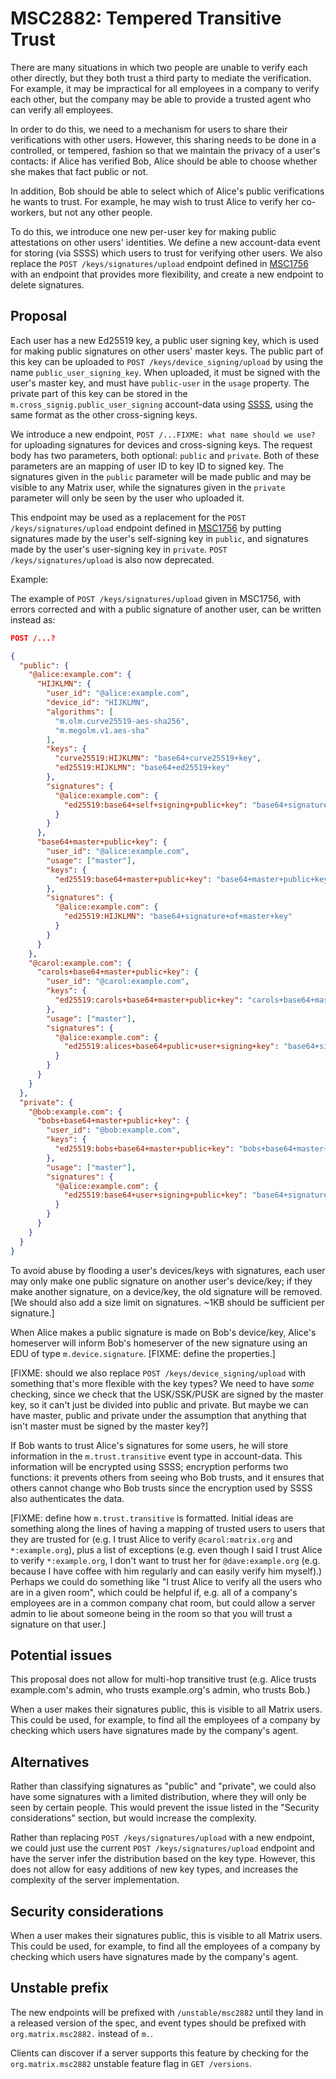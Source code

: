 # MSC2882: Tempered Transitive Trust

There are many situations in which two people are unable to verify each other
directly, but they both trust a third party to mediate the verification.  For
example, it may be impractical for all employees in a company to verify each
other, but the company may be able to provide a trusted agent who can verify
all employees.

In order to do this, we need to a mechanism for users to share their
verifications with other users.  However, this sharing needs to be done in a
controlled, or tempered, fashion so that we maintain the privacy of a user's
contacts: if Alice has verified Bob, Alice should be able to choose whether she
makes that fact public or not.

In addition, Bob should be able to select which of Alice's public verifications
he wants to trust.  For example, he may wish to trust Alice to verify her
co-workers, but not any other people.

To do this, we introduce one new per-user key for making public attestations on
other users' identities.  We define a new account-data event for storing (via
SSSS) which users to trust for verifying other users.  We also replace the
`POST /keys/signatures/upload` endpoint defined in
[MSC1756](https://github.com/matrix-org/matrix-doc/pull/1756) with an endpoint
that provides more flexibility, and create a new endpoint to delete signatures.

## Proposal

Each user has a new Ed25519 key, a public user signing key, which is used for
making public signatures on other users' master keys.  The public part of this
key can be uploaded to `POST /keys/device_signing/upload` by using the name
`public_user_signing_key`.  When uploaded, it must be signed with the user's
master key, and must have `public-user` in the `usage` property.  The private
part of this key can be stored in the `m.cross_signig.public_user_signing`
account-data using [SSSS](https://github.com/matrix-org/matrix-doc/pull/1946),
using the same format as the other cross-signing keys.

We introduce a new endpoint, `POST /...FIXME: what name should we use?` for
uploading signatures for devices and cross-signing keys.  The request body has
two parameters, both optional: `public` and `private`.  Both of these
parameters are an mapping of user ID to key ID to signed key.  The signatures
given in the `public` parameter will be made public and may be visible to any
Matrix user, while the signatures given in the `private` parameter will only be
seen by the user who uploaded it.

This endpoint may be used as a replacement for the `POST
/keys/signatures/upload` endpoint defined in
[MSC1756](https://github.com/matrix-org/matrix-doc/pull/1756) by putting
signatures made by the user's self-signing key in `public`, and signatures made
by the user's user-signing key in `private`.  `POST /keys/signatures/upload` is
also now deprecated.

Example:

The example of `POST /keys/signatures/upload` given in MSC1756, with errors
corrected and with a public signature of another user, can be written
instead as:

```json
POST /...?

{
  "public": {
    "@alice:example.com": {
      "HIJKLMN": {
        "user_id": "@alice:example.com",
        "device_id": "HIJKLMN",
        "algorithms": [
          "m.olm.curve25519-aes-sha256",
          "m.megolm.v1.aes-sha"
        ],
        "keys": {
          "curve25519:HIJKLMN": "base64+curve25519+key",
          "ed25519:HIJKLMN": "base64+ed25519+key"
        },
        "signatures": {
          "@alice:example.com": {
            "ed25519:base64+self+signing+public+key": "base64+signature+of+HIJKLMN"
          }
        }
      },
      "base64+master+public+key": {
        "user_id": "@alice:example.com",
        "usage": ["master"],
        "keys": {
          "ed25519:base64+master+public+key": "base64+master+public+key"
        },
        "signatures": {
          "@alice:example.com": {
            "ed25519:HIJKLMN": "base64+signature+of+master+key"
          }
        }
      }
    },
    "@carol:example.com": {
      "carols+base64+master+public+key": {
        "user_id": "@carol:example.com",
        "keys": {
          "ed25519:carols+base64+master+public+key": "carols+base64+master+public+key"
        },
        "usage": ["master"],
        "signatures": {
          "@alice:example.com": {
            "ed25519:alices+base64+public+user+signing+key": "base64+signature"
          }
        }
      }
    }
  },
  "private": {
    "@bob:example.com": {
      "bobs+base64+master+public+key": {
        "user_id": "@bob:example.com",
        "keys": {
          "ed25519:bobs+base64+master+public+key": "bobs+base64+master+public+key"
        },
        "usage": ["master"],
        "signatures": {
          "@alice:example.com": {
            "ed25519:base64+user+signing+public+key": "base64+signature+of+bobs+master+key"
          }
        }
      }
    }
  }
}
```

To avoid abuse by flooding a user's devices/keys with signatures, each user may
only make one public signature on another user's device/key; if they make
another signature, on a device/key, the old signature will be removed.  \[We
should also add a size limit on signatures. ~1KB should be sufficient per
signature.\]

When Alice makes a public signature is made on Bob's device/key, Alice's
homeserver will inform Bob's homeserver of the new signature using an EDU of
type `m.device.signature`. \[FIXME: define the properties.\]

\[FIXME: should we also replace `POST /keys/device_signing/upload` with something
that's more flexible with the key types?  We need to have *some* checking,
since we check that the USK/SSK/PUSK are signed by the master key, so it can't
just be divided into public and private.  But maybe we can have master, public
and private under the assumption that anything that isn't master must be signed
by the master key?\]

If Bob wants to trust Alice's signatures for some users, he will store
information in the `m.trust.transitive` event type in account-data.  This
information will be encrypted using SSSS; encryption performs two functions: it
prevents others from seeing who Bob trusts, and it ensures that others cannot
change who Bob trusts since the encryption used by SSSS also authenticates the
data.

\[FIXME: define how `m.trust.transitive` is formatted.  Initial ideas are
something along the lines of having a mapping of trusted users to users that
they are trusted for (e.g. I trust Alice to verify `@carol:matrix.org` and
`*:example.org`), plus a list of exceptions (e.g. even though I said I trust
Alice to verify `*:example.org`, I don't want to trust her for
`@dave:example.org` (e.g. because I have coffee with him regularly and can
easily verify him myself).)  Perhaps we could do something like "I trust Alice
to verify all the users who are in a given room", which could be helpful if,
e.g. all of a company's employees are in a common company chat room, but could
allow a server admin to lie about someone being in the room so that you will
trust a signature on that user.\]

## Potential issues

This proposal does not allow for multi-hop transitive trust (e.g.  Alice trusts
example.com's admin, who trusts example.org's admin, who trusts Bob.)

When a user makes their signatures public, this is visible to all Matrix users.
This could be used, for example, to find all the employees of a company by
checking which users have signatures made by the company's agent.

## Alternatives

Rather than classifying signatures as "public" and "private", we could also
have some signatures with a limited distribution, where they will only be seen
by certain people.  This would prevent the issue listed in the "Security
considerations" section, but would increase the complexity.

Rather than replacing `POST /keys/signatures/upload` with a new endpoint, we
could just use the current `POST /keys/signatures/upload` endpoint and have the
server infer the distribution based on the key type.  However, this does not
allow for easy additions of new key types, and increases the complexity of the
server implementation.

## Security considerations

When a user makes their signatures public, this is visible to all Matrix users.
This could be used, for example, to find all the employees of a company by
checking which users have signatures made by the company's agent.

## Unstable prefix

The new endpoints will be prefixed with `/unstable/msc2882` until they land in
a released version of the spec, and event types should be prefixed with
`org.matrix.msc2882.` instead of `m.`.

Clients can discover if a server supports this feature by checking for the
`org.matrix.msc2882` unstable feature flag in `GET /versions`.
